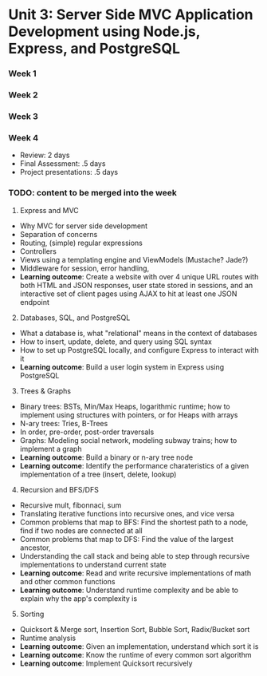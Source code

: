 # Unit 3: Server Side MVC Application Development using Node.js, Express, and PostgreSQL

### Week 1

### Week 2

### Week 3

### Week 4

- Review: 2 days
- Final Assessment: .5 days
- Project presentations: .5 days

### TODO: content to be merged into the week

1. Express and MVC
 - Why MVC for server side development
 - Separation of concerns
 - Routing, (simple) regular expressions
 - Controllers
 - Views using a templating engine and ViewModels (Mustache? Jade?)
 - Middleware for session, error handling, 
 - **Learning outcome**: Create a website with over 4 unique URL routes with both HTML and JSON responses, user state stored in sessions, and an interactive set of client pages using AJAX to hit at least one JSON endpoint
2. Databases, SQL, and PostgreSQL
 - What a database is, what "relational" means in the context of databases
 - How to insert, update, delete, and query using SQL syntax
 - How to set up PostgreSQL locally, and configure Express to interact with it
 - **Learning outcome**: Build a user login system in Express using PostgreSQL
3. Trees & Graphs
 - Binary trees: BSTs, Min/Max Heaps, logarithmic runtime; how to implement using structures with pointers, or for Heaps with arrays
 - N-ary trees: Tries, B-Trees
 - In order, pre-order, post-order traversals
 - Graphs: Modeling social network, modeling subway trains; how to implement a graph
 - **Learning outcome**: Build a binary or n-ary tree node
 - **Learning outcome**: Identify the performance charateristics of a given implementation of a tree (insert, delete, lookup)
4. Recursion and BFS/DFS
 - Recursive mult, fibonnaci, sum
 - Translating iterative functions into recursive ones, and vice versa
 - Common problems that map to BFS: Find the shortest path to a node, find if two nodes are connected at all
 - Common problems that map to DFS: Find the value of the largest ancestor,
 - Understanding the call stack and being able to step through recursive implementations to understand current state
 - **Learning outcome**: Read and write recursive implementations of math and other common functions
 - **Learning outcome**: Understand runtime complexity and be able to explain why the app's complexity is 
5. Sorting
 - Quicksort & Merge sort, Insertion Sort, Bubble Sort, Radix/Bucket sort
 - Runtime analysis
 - **Learning outcome**: Given an implementation, understand which sort it is
 - **Learning outcome**: Know the runtime of every common sort algorithm
 - **Learning outcome**: Implement Quicksort recursively

